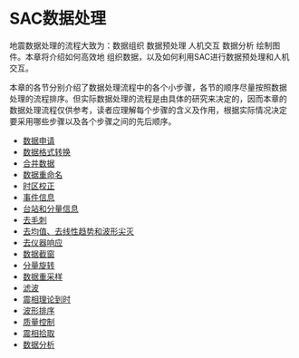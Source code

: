 # SAC数据处理

地震数据处理的流程大致为：数据组织 数据预处理 人机交互 数据分析 绘制图件。本章将介绍如何高效地 组织数据，以及如何利用SAC进行数据预处理和人机交互。

本章的各节分别介绍了数据处理流程中的各个小步骤，各节的顺序尽量按照数据 处理的流程排序。但实际数据处理的流程是由具体的研究来决定的，因而本章的 数据处理流程仅供参考，读者应理解每个步骤的含义及作用，根据实际情况决定 要采用哪些步骤以及各个步骤之间的先后顺序。

* [数据申请](data-request.md)
* [数据格式转换](data-format.md)
* [合并数据](merge-traces.md)
* [数据重命名](naming.md)
* [时区校正](time-zone-correction.md)
* [事件信息](event-info.md)
* [台站和分量信息](station-info.md)
* [去毛刺](rglitches.md)
* [去均值、去线性趋势和波形尖灭](rmean-rtrend-taper.md)
* [去仪器响应](instrument-response.md)
* [数据截窗](cut-data.md)
* [分量旋转](rotate.md)
* [数据重采样](resampling.md)
* [滤波](filter.md)
* [震相理论到时](traveltime.md)
* [波形排序](sort-traces.md)
* [质量控制](quality-control.md)
* [震相拾取](picking-phase.md)
* [数据分析](data-analysis.md)
